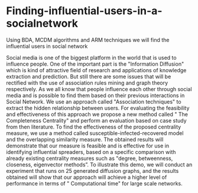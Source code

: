 # Finding-influential-users-in-a-socialnetwork
Using BDA, MCDM algorithms and ARM techniques we will find the influential users in social network 

Social media is one of the biggest platform in the world that is used to influence people.
One of the important part is the "Information Diffusion" which is kind of attractive field of  research and applications of knowledge extraction and prediction.
But still there are some issues that will be rectified with the use of association rules mining  and graph theory respectively.
As we all know that people influence each other through social media and is possible to  find them based on their previous interactions in Social Network.
We use an approach called "Association techniques" to extract the hidden relationship  between users.
For evaluating the feasibility and effectiveness of this approach we propose a new method  called " The Completeness Centrality" and perform an evaluation based on case study from  then literature.
To find the effectiveness of the proposed centrality measure, we use a method called  susceptible-infected-recovered model and the overlapping similarity measure.
The obtained results will demonstrate that our measure is feasible and is effective for  use in identifying influential spreaders, based on a specific comparison with already  existing centrality measures such as "degree, betweenness, closeness, eigenvector  methods”.
To illustrate this demo, we will conduct an experiment that runs on 25 generated  diffusion graphs, and the results obtained will show that our approach will achieve a  higher level of performance in terms of " Computational time" for large scale networks.
